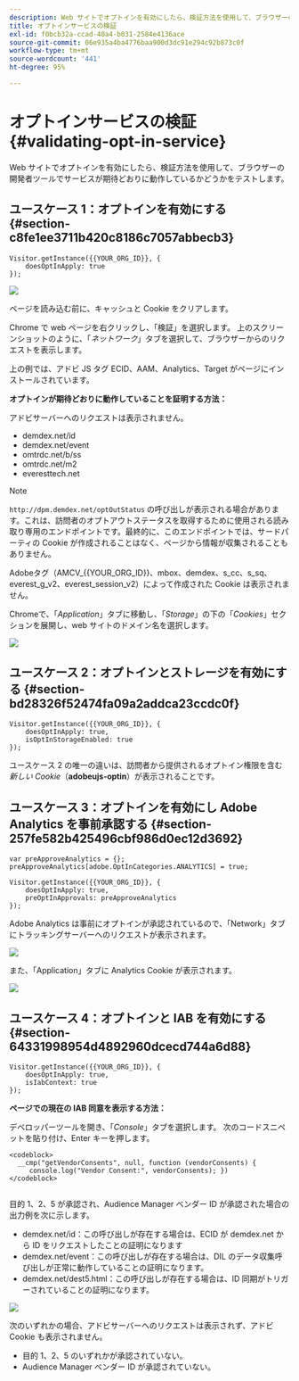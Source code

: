 ```yaml
---
description: Web サイトでオプトインを有効にしたら、検証方法を使用して、ブラウザーの開発者ツールでサービスが期待どおりに動作しているかどうかをテストします。
title: オプトインサービスの検証
exl-id: f0bcb32a-ccad-40a4-b031-2584e4136ace
source-git-commit: 06e935a4ba4776baa900d3dc91e294c92b873c0f
workflow-type: tm+mt
source-wordcount: '441'
ht-degree: 95%

---
```


# オプトインサービスの検証{#validating-opt-in-service}

Web サイトでオプトインを有効にしたら、検証方法を使用して、ブラウザーの開発者ツールでサービスが期待どおりに動作しているかどうかをテストします。

## ユースケース 1：オプトインを有効にする {#section-c8fe1ee3711b420c8186c7057abbecb3}

```
Visitor.getInstance({{YOUR_ORG_ID}}, { 
    doesOptInApply: true 
});
```

![](assets/use_case_1_1.png)

ページを読み込む前に、キャッシュと Cookie をクリアします。

Chrome で web ページを右クリックし、「検証」を選択します。 上のスクリーンショットのように、「*ネットワーク*」タブを選択して、ブラウザーからのリクエストを表示します。

上の例では、アドビ JS タグ ECID、AAM、Analytics、Target がページにインストールされています。

**オプトインが期待どおりに動作していることを証明する方法：**

アドビサーバーへのリクエストは表示されません。

* demdex.net/id
* demdex.net/event
* omtrdc.net/b/ss
* omtrdc.net/m2
* everesttech.net

>[!NOTE]
>
>`http://dpm.demdex.net/optOutStatus` の呼び出しが表示される場合があります。これは、訪問者のオプトアウトステータスを取得するために使用される読み取り専用のエンドポイントです。最終的に、このエンドポイントでは、サードパーティの Cookie が作成されることはなく、ページから情報が収集されることもありません。

Adobeタグ（AMCV_{{YOUR_ORG_ID}}、mbox、demdex、s_cc、s_sq、everest_g_v2、everest_session_v2）によって作成された Cookie は表示されません。

Chromeで、「*Application*」タブに移動し、「*Storage*」の下の「*Cookies*」セクションを展開し、web サイトのドメイン名を選択します。

![](assets/use_case_1_2.png)

## ユースケース 2：オプトインとストレージを有効にする {#section-bd28326f52474fa09a2addca23ccdc0f}

```
Visitor.getInstance({{YOUR_ORG_ID}}, { 
    doesOptInApply: true, 
    isOptInStorageEnabled: true 
});
```

ユースケース 2 の唯一の違いは、訪問者から提供されるオプトイン権限を含む&#x200B;*新しい Cookie*（**adobeujs-optin**）が表示されることです。

## ユースケース 3：オプトインを有効にし Adobe Analytics を事前承認する {#section-257fe582b425496cbf986d0ec12d3692}

```
var preApproveAnalytics = {}; 
preApproveAnalytics[adobe.OptInCategories.ANALYTICS] = true;

Visitor.getInstance({{YOUR_ORG_ID}}, { 
    doesOptInApply: true, 
    preOptInApprovals: preApproveAnalytics 
});
```

Adobe Analytics は事前にオプトインが承認されているので、「Network」タブにトラッキングサーバーへのリクエストが表示されます。

![](assets/use_case_3_1.png)

また、「Application」タブに Analytics Cookie が表示されます。

![](assets/use_case_3_2.png)

## ユースケース 4：オプトインと IAB を有効にする {#section-64331998954d4892960dcecd744a6d88}

```
Visitor.getInstance({{YOUR_ORG_ID}}, { 
    doesOptInApply: true, 
    isIabContext: true 
});
```

**ページでの現在の IAB 同意を表示する方法：**

デベロッパーツールを開き、「*Console*」タブを選択します。 次のコードスニペットを貼り付け、Enter キーを押します。

```
<codeblock>
  __cmp("getVendorConsents", null, function (vendorConsents) { 
     console.log("Vendor Consent:", vendorConsents); }) 
</codeblock>  
  
```

目的 1、2、5 が承認され、Audience Manager ベンダー ID が承認された場合の出力例を次に示します。

* demdex.net/id：この呼び出しが存在する場合は、ECID が demdex.net から ID をリクエストしたことの証明になります
* demdex.net/event：この呼び出しが存在する場合は、DIL のデータ収集呼び出しが正常に動作していることの証明になります。
* demdex.net/dest5.html：この呼び出しが存在する場合は、ID 同期がトリガーされていることの証明になります。

![](assets/use_case_4_1.png)

次のいずれかの場合、アドビサーバーへのリクエストは表示されず、アドビ Cookie も表示されません。

* 目的 1、2、5 のいずれかが承認されていない。
* Audience Manager ベンダー ID が承認されていない。
